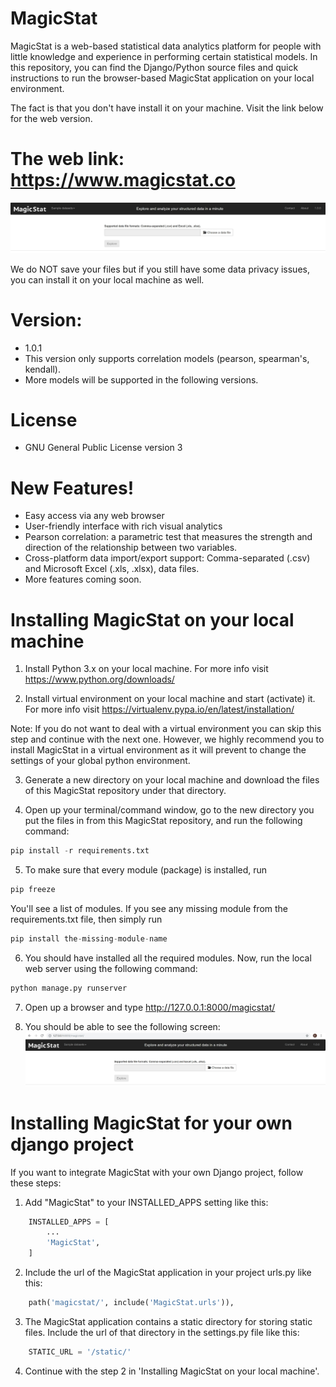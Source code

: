# MagicStat
MagicStat is a web-based statistical data analytics platform for people with little knowledge and experience in performing certain statistical models. In this repository, you can find the Django/Python source files and quick instructions to run the browser-based MagicStat application on your local environment.

The fact is that you don't have install it on your machine. Visit the link below for the web version.
# The web link: https://www.magicstat.co

   ![alt text](screenshots/magicstat_remote.JPG)
      

We do NOT save your files but if you still have some data privacy issues, you can install it on your local machine as well. 

# Version:
   - 1.0.1
   - This version only supports correlation models (pearson, spearman's, kendall).
   - More models will be supported in the following versions.
   
# License
 - GNU General Public License version 3
   
# New Features!
  - Easy access via any web browser
  - User-friendly interface with rich visual analytics
  - Pearson correlation: a parametric test that measures the strength and direction of the relationship between two variables.
  - Cross-platform data import/export support: Comma-separated (.csv) and Microsoft Excel (.xls, .xlsx), data files.
  - More features coming soon.
  
# Installing MagicStat on your local machine

  1. Install Python 3.x on your local machine. For more info visit https://www.python.org/downloads/
  
  2. Install virtual environment on your local machine and start (activate) it. For more info visit https://virtualenv.pypa.io/en/latest/installation/
  
  Note: If you do not want to deal with a virtual environment you can skip this step and continue with the next one. However, we highly recommend you to install MagicStat in a virtual environment as it will prevent to change the settings of your global python environment.
  
  3. Generate a new directory on your local machine and download the files of this MagicStat repository under that directory.
  
  4. Open up your terminal/command window, go to the new directory you put the files in from this MagicStat repository, and run the following command: 
  
```python
pip install -r requirements.txt
```
  5. To make sure that every module (package) is installed, run
    
```python
pip freeze
```
You'll see a list of modules. If you see any missing module from the requirements.txt file, then simply run

```python
pip install the-missing-module-name
```
   
  6. You should have installed all the required modules. Now, run the local web server using the following command:
  
```python 
python manage.py runserver
```
   7. Open up a browser and type http://127.0.0.1:8000/magicstat/
   
   8. You should be able to see the following screen:
![alt text](screenshots/magicstat_mylocal.JPG)
  
# Installing MagicStat for your own django project

If you want to integrate MagicStat with your own Django project, follow these steps:

1. Add "MagicStat" to your INSTALLED_APPS setting like this:
```python
    INSTALLED_APPS = [
        ...
        'MagicStat',
    ]
```
 2. Include the url of the MagicStat application in your project urls.py like this:
```python
    path('magicstat/', include('MagicStat.urls')),
```
3. The MagicStat application contains a static directory for storing static files. Include the url of that directory in the settings.py file like this:
```python
    STATIC_URL = '/static/'
```
4. Continue with the step 2 in 'Installing MagicStat on your local machine'.


